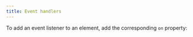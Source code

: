 ```yaml
---
title: Event handlers
---
```


To add an event listener to an element, add the corresponding `on` property:
